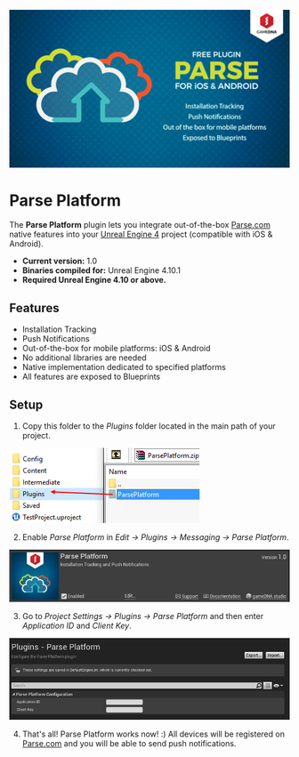 ![Splash](Resources/Splash.png)

# Parse Platform

The **Parse Platform** plugin lets you integrate out-of-the-box [Parse.com](http://parse.com) native features into your [Unreal Engine 4](http://www.unrealengine.com) project (compatible with iOS & Android).

* **Current version:** 1.0
* **Binaries compiled for:** Unreal Engine 4.10.1
* **Required Unreal Engine 4.10 or above.**

## Features
* Installation Tracking
* Push Notifications
* Out-of-the-box for mobile platforms: iOS & Android
* No additional libraries are needed
* Native implementation dedicated to specified platforms
* All features are exposed to Blueprints

## Setup
1. Copy this folder to the *Plugins* folder located in the main path of your project.

![CopyFiles](Resources/CopyFiles.png)

2. Enable *Parse Platform* in *Edit -> Plugins -> Messaging -> Parse Platform*.

![EnablePlugin](Resources/EnablePlugin.png)

3. Go to *Project Settings -> Plugins -> Parse Platform* and then enter *Application ID* and *Client Key*.

![Settings](Resources/Settings.png)

4. That's all! Parse Platform works now! :) All devices will be registered on [Parse.com](http://parse.com) and you will be able to send push notifications.
